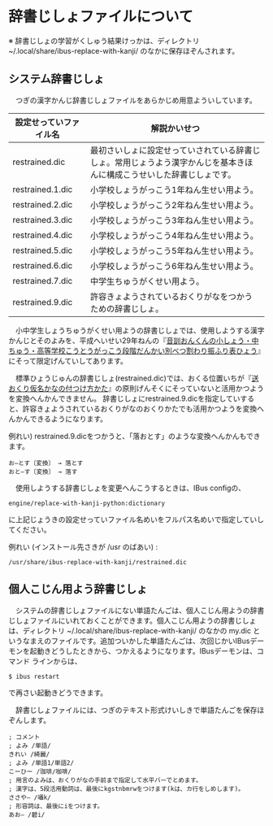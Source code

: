 # ￹辞書￺じしょ￻ファイルについて

※ ￹辞書￺じしょ￻の￹学習￺がくしゅう￻￹結果￺けっか￻は、ディレクトリ ~/.local/share/ibus-replace-with-kanji/ のなかに￹保存￺ほぞん￻されます。

## システム￹辞書￺じしょ￻

　つぎの￹漢字￺かんじ￻￹辞書￺じしょ￻ファイルをあらかじめ￹用意￺ようい￻しています。

￹設定￺せってい￻ファイル名 | ￹解説￺かいせつ￻
------------ | -------------
restrained.dic | ￹最初￺さいしょ￻に￹設定￺せってい￻されている￹辞書￺じしょ￻。￹常用￺じょうよう￻￹漢字￺かんじ￻を￹基本￺きほん￻に￹構成￺こうせい￻した￹辞書￺じしょ￻です。
restrained.1.dic | ￹小学校￺しょうがっこう￻1￹年￺ねん￻￹生￺せい￻￹用￺よう￻。
restrained.2.dic | ￹小学校￺しょうがっこう￻2￹年￺ねん￻￹生￺せい￻￹用￺よう￻。
restrained.3.dic | ￹小学校￺しょうがっこう￻3￹年￺ねん￻￹生￺せい￻￹用￺よう￻。
restrained.4.dic | ￹小学校￺しょうがっこう￻4￹年￺ねん￻￹生￺せい￻￹用￺よう￻。
restrained.5.dic | ￹小学校￺しょうがっこう￻5￹年￺ねん￻￹生￺せい￻￹用￺よう￻。
restrained.6.dic | ￹小学校￺しょうがっこう￻6￹年￺ねん￻￹生￺せい￻￹用￺よう￻。
restrained.7.dic | ￹中学生￺ちゅうがくせい￻￹用￺よう￻。
restrained.9.dic | ￹許容￺きょよう￻されているおくりがなをつかうための￹辞書￺じしょ￻。

　￹小中学生￺しょうちゅうがくせい￻￹用￺よう￻の￹辞書￺じしょ￻では、￹使用￺しよう￻する￹漢字￺かんじ￻とそのよみを、￹平成￺へいせい￻29￹年￺ねん￻の『[￹音訓￺おんくん￻の￹小￺しょう￻・￹中￺ちゅう￻・￹高等学校￺こうとうがっこう￻￹段階￺だんかい￻￹別￺べつ￻￹割￺わ￻り￹振￺ふ￻り￹表￺ひょう￻](http://www.mext.go.jp/a_menu/shotou/new-cs/1385768.htm)』にそって￹限定￺げんてい￻してあります。

　￹標準￺ひょうじゅん￻の￹辞書￺じしょ￻(restrained.dic)では、おくる￹位置￺いち￻が『[￹送￺おく￻り￹仮名￺かな￻の￹付￺つ￻け￹方￺かた￻](http://www.bunka.go.jp/kokugo_nihongo/sisaku/joho/joho/kijun/naikaku/okurikana/index.html)』の￹原則￺げんそく￻にそっていないと￹活用￺かつよう￻を￹変換￺へんかん￻できません。
￹辞書￺じしょ￻にrestrained.9.dicを￹指定￺してい￻すると、￹許容￺きょよう￻されているおくりがなのおくりかたでも￹活用￺かつよう￻を￹変換￺へんかん￻できるようになります。

￹例￺れい￻)  restrained.9.dicをつかうと、「￹落￺おと￻す」のような￹変換￺へんかん￻もできます。

    お―とす〔変換〕 → 落とす
    おと―す〔変換〕 → 落す

　￹使用￺しよう￻する￹辞書￺じしょ￻を￹変更￺へんこう￻するときは、IBus configの、

    engine/replace-with-kanji-python:dictionary

に￹上記￺じょうき￻の￹設定￺せってい￻ファイル￹名￺めい￻をフルパス￹名￺めい￻で￹指定￺してい￻してください。

￹例￺れい￻ (インストール￹先￺さき￻が /usr のばあい) :

    /usr/share/ibus-replace-with-kanji/restrained.dic

## ￹個人￺こじん￻￹用￺よう￻￹辞書￺じしょ￻

　システムの￹辞書￺じしょ￻ファイルにない￹単語￺たんご￻は、￹個人￺こじん￻￹用￺よう￻の￹辞書￺じしょ￻ファイルにいれておくことができます。￹個人￺こじん￻￹用￺よう￻の￹辞書￺じしょ￻は、ディレクトリ ~/.local/share/ibus-replace-with-kanji/ のなかの my.dic というなまえのファイルです。￹追加￺ついか￻した￹単語￺たんご￻は、￹次回￺じかい￻IBusデーモンを￹起動￺きどう￻したときから、つかえるようになります。IBusデーモンは、コマンド ラインからは、
```
$ ibus restart
```
で￹再￺さい￻￹起動￺きどう￻できます。

　￹辞書￺じしょ￻ファイルには、つぎのテキスト￹形式￺けいしき￻で￹単語￺たんご￻を￹保存￺ほぞん￻します。

```
; コメント
; よみ /単語/
きれい /綺麗/
; よみ /単語1/単語2/
こーひー /珈琲/咖啡/
; 用言のよみは、おくりがなの手前まで指定して水平バーでとめます。
; 漢字は、5段活用動詞は、最後にkgstnbmrwをつけます(kは、カ行をしめします)。
ささや― /囁k/
; 形容詞は、最後にiをつけます。
あお― /碧i/
```

